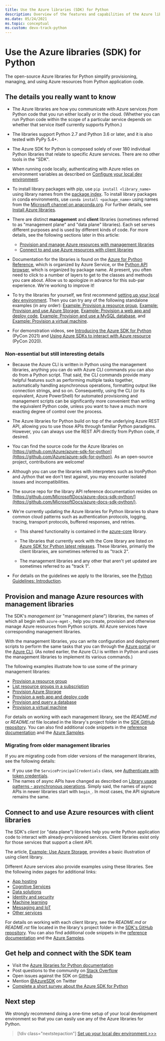 ```yaml
---
title: Use the Azure libraries (SDK) for Python
description: Overview of the features and capabilities of the Azure libraries for Python that helps developers be more productive when provisioning, using, and managing Azure resources.
ms.date: 05/24/2021
ms.topic: conceptual
ms.custom: devx-track-python
---
```


# Use the Azure libraries (SDK) for Python

The open-source Azure libraries for Python simplify provisioning, managing, and using Azure resources from Python application code.

## The details you really want to know

- The Azure libraries are how you communicate with Azure services *from* Python code that you run either locally or in the cloud. (Whether you can run Python code within the scope of a particular service depends on whether that service itself currently supports Python.)

- The libraries support Python 2.7 and Python 3.6 or later, and it is also tested with PyPy 5.4+.

- The Azure SDK for Python is composed solely of over 180 individual Python libraries that relate to specific Azure services. There are no other tools in the "SDK".

- When running code locally, authenticating with Azure relies on environment variables as described on [Configure your local dev environment](configure-local-development-environment.md).

- To install library packages with pip, use `pip install <library_name>` using library names from the [package index](azure-sdk-library-package-index.md). To install library packages in conda environments, use `conda install <package_name>` using names from the [Microsoft channel on anaconda.org](https://anaconda.org/microsoft/repo). For further details, see [Install Azure libraries](azure-sdk-install.md).

- There are distinct **management** and **client** libraries (sometimes referred to as "management plane" and "data plane" libraries). Each set serves different purposes and is used by different kinds of code. For more details, see the following sections later in this article:
  - [Provision and manage Azure resources with management libraries](#provision-and-manage-azure-resources-with-management-libraries)
  - [Connect to and use Azure resources with client libraries](#connect-to-and-use-azure-resources-with-client-libraries)

- Documentation for the libraries is found on the [Azure for Python Reference](/python/api/overview/azure/), which is organized by Azure Service, or the [Python API browser](/python/api/), which is organized by package name. At present, you often need to click to a number of layers to get to the classes and methods you care about. Allow us to apologize in advance for this sub-par experience. We're working to improve it!

- To try the libraries for yourself, we first recommend [setting up your local dev environment](configure-local-development-environment.md). Then you can try any of the following standalone examples (in any order): [Example: Provision a resource group](azure-sdk-example-resource-group.md), [Example: Provision and use Azure Storage](azure-sdk-example-storage.md), [Example: Provision a web app and deploy code](azure-sdk-example-web-app.md), [Example: Provision and use a MySQL database](azure-sdk-example-database.md), and [Example: Provision a virtual machine](azure-sdk-example-virtual-machines.md).

- For demonstration videos, see <a href="https://www.youtube.com/watch?v=4xoJLCFP4_4" target="_blank">Introducing the Azure SDK for Python</a> (PyCon 2021) and <a href="https://www.youtube.com/watch?v=M1pVxItg2Mg&feature=youtu.be&ocid=AID3006292" target="_blank">Using Azure SDKs to interact with Azure resource</a> (PyCon 2020).

### Non-essential but still interesting details

- Because the Azure CLI is written in Python using the management libraries, anything you can do with Azure CLI commands you can also do from a Python script. That said, the CLI commands provide many helpful features such as performing multiple tasks together, automatically handling asynchronous operations, formatting output like connection strings, and so on. Consequently, using the CLI (or its equivalent, Azure PowerShell) for automated provisioning and management scripts can be significantly more convenient than writing the equivalent Python code, unless you want to have a much more exacting degree of control over the process.

- The Azure libraries for Python build on top of the underlying Azure REST API, allowing you to use those APIs through familiar Python paradigms. However, you can always use the REST API directly from Python code, if desired.

- You can find the source code for the Azure libraries on [https://github.com/Azure/azure-sdk-for-python](https://github.com/Azure/azure-sdk-for-python). As an open-source project, contributions are welcome!

- Although you can use the libraries with interpreters such as IronPython and Jython that we don't test against, you may encounter isolated issues and incompatibilities.

- The source repo for the library API reference documentation resides on [https://github.com/MicrosoftDocs/azure-docs-sdk-python/](https://github.com/MicrosoftDocs/azure-docs-sdk-python/).

- We're currently updating the Azure libraries for Python libraries to share common cloud patterns such as authentication protocols, logging, tracing, transport protocols, buffered responses, and retries.

  - This shared functionality is contained in the [azure-core](https://github.com/Azure/azure-sdk-for-python/tree/master/sdk/core/azure-core) library.

  - The libraries that currently work with the Core library are listed on [Azure SDK for Python latest releases](azure-sdk-library-package-index.md#libraries-using-azurecore). These libraries, primarily the client libraries, are sometimes referred to as "track 2".

  - The management libraries and any other that aren't yet updated are sometimes referred to as "track 1".

- For details on the guidelines we apply to the libraries, see the [Python Guidelines: Introduction](https://azure.github.io/azure-sdk/python_design.html#introduction).

## Provision and manage Azure resources with management libraries

The SDK's *management* (or "management plane") libraries, the names of which all begin with `azure-mgmt-`, help you create, provision and otherwise manage Azure resources from Python scripts. All Azure services have corresponding management libraries.

With the management libraries, you can write configuration and deployment scripts to perform the same tasks that you can through the [Azure portal](https://portal.azure.com) or the [Azure CLI](/cli/azure/install-azure-cli). (As noted earlier, the Azure CLI is written in Python and uses the management libraries to implement its various commands.)

The following examples illustrate how to use some of the primary management libraries:

- [Provision a resource group](azure-sdk-example-resource-group.md)
- [List resource groups in a subscription](azure-sdk-example-list-resource-groups.md)
- [Provision Azure Storage](azure-sdk-example-storage.md)
- [Provision a web app and deploy code](azure-sdk-example-web-app.md)
- [Provision and query a database](azure-sdk-example-database.md)
- [Provision a virtual machine](azure-sdk-example-virtual-machines.md)

For details on working with each management library, see the *README.md* or *README.rst* file located in the library's project folder in the [SDK GitHub repository](https://github.com/Azure/azure-sdk-for-python/tree/master/sdk). You can also find additional code snippets in the [reference documentation](/python/api) and the [Azure Samples](/samples/browse/?languages=python&term=Getting%20started%20-%20Managing).

### Migrating from older management libraries

If you are migrating code from older versions of the management libraries, see the following details:

- If you use the `ServicePrincipalCredentials` class, see [Authenticate with token credentials](azure-sdk-authenticate-service-principals.md#authenticate-with-token-credentials).
- The names of async APIs have changed as described on [Library usage patterns - asynchronous operations](azure-sdk-library-usage-patterns.md#asynchronous-operations). Simply said, the names of async APIs in newer libraries start with `begin_`. In most cases, the API signature remains the same.

## Connect to and use Azure resources with client libraries

The SDK's *client* (or "data plane") libraries help you write Python application code to interact with already-provisioned services. Client libraries exist only for those services that support a client API.

The article, [Example: Use Azure Storage](azure-sdk-example-storage-use.md), provides a basic illustration of using client library.

Different Azure services also provide examples using these libraries. See the following index pages for additional links:

- [App hosting](quickstarts-app-hosting.md)
- [Cognitive Services](quickstarts-cognitive-services.md)
- [Data solutions](quickstarts-data-solutions.md)
- [Identity and security](quickstarts-identity-security.md)
- [Machine learning](quickstarts-machine-learning.md)
- [Messaging and IoT](quickstarts-messaging-iot.md)
- [Other services](quickstarts-other-services.md)

For details on working with each client library, see the *README.md* or *README.rst* file located in the library's project folder in the [SDK's GitHub repository](https://github.com/Azure/azure-sdk-for-python/tree/master/sdk). You can also find additional code snippets in the [reference documentation](/python/api) and the [Azure Samples](/samples/browse/?languages=python&products=azure).

## Get help and connect with the SDK team

- Visit the [Azure libraries for Python documentation](https://aka.ms/python-docs)
- Post questions to the community on [Stack Overflow](https://stackoverflow.com/questions/tagged/azure-sdk-python)
- Open issues against the SDK on [GitHub](https://github.com/Azure/azure-sdk-for-python/issues)
- Mention [@AzureSDK](https://twitter.com/AzureSdk/) on Twitter
- [Complete a short survey about the Azure SDK for Python](https://microsoft.qualtrics.com/jfe/form/SV_bNFX0HECjzPWMiG?Q_CHL=docs)

## Next step

We strongly recommend doing a one-time setup of your local development environment so that you can easily use any of the Azure libraries for Python.

> [!div class="nextstepaction"]
> [Set up your local dev environment >>>](configure-local-development-environment.md)
